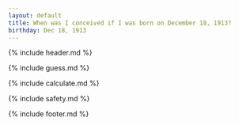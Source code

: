 ```yaml
---
layout: default
title: When was I conceived if I was born on December 18, 1913?
birthday: Dec 18, 1913
---
```


{% include header.md %}

{% include guess.md %}

{% include calculate.md %}

{% include safety.md %}

{% include footer.md %}



